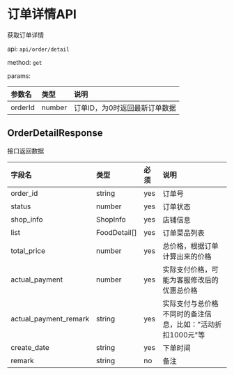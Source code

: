 # 订单详情API

获取订单详情

api: `api/order/detail`

method: `get`

params:

参数名|类型|说明
:--|:--|:--
orderId|number|订单ID，为0时返回最新订单数据

## OrderDetailResponse

接口返回数据

字段名|类型|必须|说明
:--|:--|:--|:--
order_id|string|yes|订单号
status|number|yes|订单状态
shop_info|ShopInfo|yes|店铺信息
list|FoodDetail[]|yes|订单菜品列表
total_price|number|yes|总价格，根据订单计算出来的价格
actual_payment|number|yes|实际支付价格，可能为客服修改后的优惠总价格
actual_payment_remark|string|yes|实际支付与总价格不同时的备注信息，比如："活动折扣1000元"等
create_date|string|yes|下单时间
remark|string|no|备注
